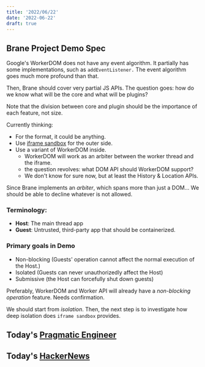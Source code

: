 ```yaml
---
title: '2022/06/22'
date: '2022-06-22'
draft: true
---
```


## Brane Project Demo Spec

Google's WorkerDOM does not have any event algorithm.
It partially has some implementations, such as `addEventListener.`
The event algorithm goes much more profound than that.

Then, Brane should cover very partial JS APIs.
The question goes: how do we know what will be the core and what will be plugins?

Note that the division between core and plugin should be the importance of each feature, not size.

Currently thinking:
- For the format, it could be anything.
- Use [iframe sandbox](../notes/Sandbox.md) for the outer side.
- Use a variant of WorkerDOM inside.
	- WorkerDOM will work as an arbiter between the worker thread and the iframe.
	- the question revolves: what DOM API should WorkerDOM support?
	- We don't know for sure now, but at least the History & Location APIs.

Since Brane implements an *arbiter*, which spans more than just a DOM...
We should be able to decline whatever is not allowed.

### Terminology:
- **Host**: The main thread app
- **Guest**: Untrusted, third-party app that should be containerized.

### Primary goals in Demo
- Non-blocking (Guests' operation cannot affect the normal execution of the Host.)
- Isolated (Guests can never unauthorizedly affect the Host)
- Submissive (the Host can forcefully shut down guests)

Preferably, WorkerDOM and Worker API will already have a *non-blocking operation* feature.
Needs confirmation.

We should start from *isolation*.
Then, the next step is to investigate how deep isolation does `iframe sandbox` provides.


## Today's [Pragmatic Engineer](../notes/Pragmatic%20Engineer.md)

## Today's [HackerNews](../notes/HackerNews.md)
